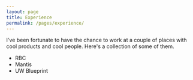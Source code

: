 ```yaml
---
layout: page
title: Experience
permalink: /pages/experience/
---
```


I've been fortunate to have the chance to work at a couple of places with cool products and cool people. Here's a collection of some of them.

- RBC
- Mantis
- UW Blueprint